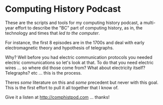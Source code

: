 # Computing History Podcast

These are the scripts and tools for my computing history podcast, a multi-year effort to describe the "BC" part of computing history, as in, the technology and times that *led to the computer*. 

For instance, the first 8 episodes are in the 1700s and deal with early electromagnetic theory and hypothesis of telegraphs.

Why? Well before you had electric communication protocols you needed electric communications so let's look at that. To do that you need electric wires ... so where did those come from? What about electricity itself? Telegraphs? etc ... this is the process.

Theres *some* literature on this and *some* precedent but never with this goal. This is the first effort to pull it all together that I know of.

Give it a listen at http://comphistpod.com ... thanks!

